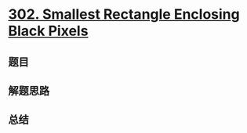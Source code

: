 # [302. Smallest Rectangle Enclosing Black Pixels](https://leetcode.com/problems/smallest-rectangle-enclosing-black-pixels/)

## 题目


## 解题思路


## 总结


